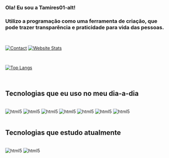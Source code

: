 ### Ola! Eu sou a Tamires01-alt!

### Utilizo a programação como uma ferramenta de criação, que pode trazer transparência e praticidade para vida das pessoas.
 <br/>

[![Contact](https://img.shields.io/badge/LinkedIn-0077B5?style=for-the-badge&logo=linkedin&logoColor=white)](https://www.linkedin.com/in/tamires-rodrigues/)
[![Website Stats](https://img.shields.io/website-up-down-green-red/http/monip.org.svg)](https://desenrolaenaomenrola.com.br/quebrada-tech/cyberfunk-conheca-o-futuro-do-funk-nas-periferias-e-favelas/)

 <br/>


[![Top Langs](https://github-readme-stats.vercel.app/api/top-langs/?username=Tamires01-alt&hide_progress=true)](https://github.com/anuraghazra/github-readme-stats)

 <br/>

## Tecnologias que eu uso no meu dia-a-dia

<div style="display: inline_block"><br/>
    <img align="center" alt="html5" src="https://img.shields.io/badge/HTML5-E34F26?style=for-the-badge&logo=html5&logoColor=white">
     <img align="center" alt="html5" src="https://img.shields.io/badge/CSS3-1572B6?style=for-the-badge&logo=css3&logoColor=white">
    <img align="center" alt="html5" src="https://img.shields.io/badge/JavaScript-F7DF1E?style=for-the-badge&logo=javascript&logoColor=black">
    <img align="center" alt="html5" src="https://img.shields.io/badge/TypeScript-007ACC?style=for-the-badge&logo=typescript&logoColor=white">
    <img align="center" alt="html5" src="https://img.shields.io/badge/React-20232A?style=for-the-badge&logo=react&logoColor=61DAFB">
    <img align="center" alt="html5" src="https://img.shields.io/badge/Tailwind_CSS-38B2AC?style=for-the-badge&logo=tailwind-css&logoColor=white">
    <img align="center" alt="html5" src="https://img.shields.io/badge/Node.js-43853D?style=for-the-badge&logo=node.js&logoColor=white">
</div><br/>

## Tecnologias que estudo atualmente

<div style="display: inline_block"><br/>
    <img align="center" alt="html5" src="https://img.shields.io/badge/Python-3776AB?style=for-the-badge&logo=python&logoColor=white">
     <img align="center" alt="html5" src="https://img.shields.io/badge/Microsoft_Azure-0089D6?style=for-the-badge&logo=microsoft-azure&logoColor=white">
</div><br/>

